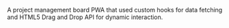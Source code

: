 A project management board PWA that used custom hooks for data fetching and HTML5 Drag and Drop API for dynamic interaction.
